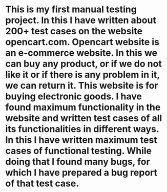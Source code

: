 # This is my first manual testing project. In this I have written about 200+ test cases on the website opencart.com. Opencart website is an e-commerce website. In this we can buy any product, or if we do not like it or if there is any problem in it, we can return it. This website is for buying electronic goods. I have found maximum functionality in the website and written test cases of all its functionalities in different ways. In this I have written maximum test cases of functional testing. While doing that I found many bugs, for which I have prepared a bug report of that test case.
